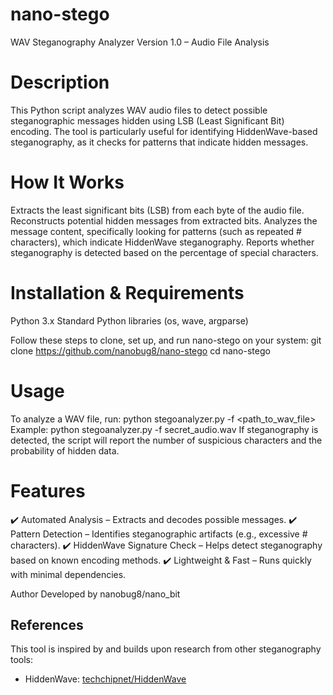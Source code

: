 # nano-stego
WAV Steganography Analyzer
Version 1.0 – Audio File Analysis

# Description
This Python script analyzes WAV audio files to detect possible steganographic messages hidden using LSB (Least Significant Bit) encoding. The tool is particularly useful for identifying HiddenWave-based steganography, as it checks for patterns that indicate hidden messages.


# How It Works
Extracts the least significant bits (LSB) from each byte of the audio file.
Reconstructs potential hidden messages from extracted bits.
Analyzes the message content, specifically looking for patterns (such as repeated # characters), which indicate HiddenWave steganography.
Reports whether steganography is detected based on the percentage of special characters.

# Installation & Requirements
Python 3.x
Standard Python libraries (os, wave, argparse)

Follow these steps to clone, set up, and run nano-stego on your system:
  git clone https://github.com/nanobug8/nano-stego
  cd nano-stego
 
# Usage
To analyze a WAV file, run:
  python stegoanalyzer.py -f <path_to_wav_file>
Example:
  python stegoanalyzer.py -f secret_audio.wav
If steganography is detected, the script will report the number of suspicious characters and the probability of hidden data.

# Features
✔️ Automated Analysis – Extracts and decodes possible messages.
✔️ Pattern Detection – Identifies steganographic artifacts (e.g., excessive # characters).
✔️ HiddenWave Signature Check – Helps detect steganography based on known encoding methods.
✔️ Lightweight & Fast – Runs quickly with minimal dependencies.

Author
Developed by nanobug8/nano_bit

## References
This tool is inspired by and builds upon research from other steganography tools:

- HiddenWave: [techchipnet/HiddenWave](https://github.com/techchipnet/HiddenWave)
